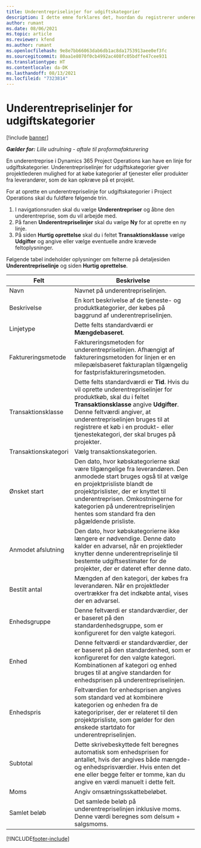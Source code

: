 ```yaml
---
title: Underentrepriselinjer for udgiftskategorier
description: I dette emne forklares det, hvordan du registrerer underentrepriselinjer for udgifter og bruger felterne til at registrere køb af tid fra leverandører.
author: rumant
ms.date: 08/06/2021
ms.topic: article
ms.reviewer: kfend
ms.author: rumant
ms.openlocfilehash: 9e8e7bb66063dab6db1ac8da1753913aee0ef3fc
ms.sourcegitcommit: 80aa1e8070f0cb4992ac408fc05bdffe47cee931
ms.translationtype: HT
ms.contentlocale: da-DK
ms.lasthandoff: 08/13/2021
ms.locfileid: "7323814"
---
```

#  <a name="subcontract-lines-for-expense-categories"></a>Underentrepriselinjer for udgiftskategorier

[!include [banner](../../includes/dataverse-preview.md)]

_**Gælder for:** Lille udrulning - aftale til proformafakturering_

En underentreprise i Dynamics 365 Project Operations kan have en linje for udgiftskategorier. Underentrepriselinjer for udgiftskategorier giver projektlederen mulighed for at købe kategorier af tjenester eller produkter fra leverandører, som de kan opkræve på et projekt.

For at oprette en underentrepriselinje for udgiftskategorier i Project Operations skal du fuldføre følgende trin.

1. I navigationsruden skal du vælge **Underentrepriser** og åbne den underentreprise, som du vil arbejde med.
2. På fanen **Underentrepriselinjer** skal du vælge **Ny** for at oprette en ny linje.
3. På siden **Hurtig oprettelse** skal du i feltet **Transaktionsklasse** vælge **Udgifter** og angive eller vælge eventuelle andre krævede feltoplysninger.

Følgende tabel indeholder oplysninger om felterne på detaljesiden **Underentrepriselinje** og siden **Hurtig oprettelse**.

| **Felt** |  **Beskrivelse** |
| ----------| ---------------- |
| Navn | Navnet på underentrepriselinjen. |
| Beskrivelse | En kort beskrivelse af de tjeneste- og produktkategorier, der købes på baggrund af underentrepriselinjen. |
| Linjetype | Dette felts standardværdi er **Mængdebaseret**.  |
| Faktureringsmetode | Faktureringsmetoden for underentrepriselinjen. Afhængigt af faktureringsmetoden for linjen er en milepælsbaseret fakturaplan tilgængelig for fastprisfaktureringsmetoden.  |
| Transaktionsklasse | Dette felts standardværdi er **Tid**. Hvis du vil oprette underentrepriselinjer for produktkøb, skal du i feltet **Transaktionsklasse** angive **Udgifter**. Denne feltværdi angiver, at underentrepriselinjen bruges til at registrere et køb i en produkt- eller tjenestekategori, der skal bruges på projekter. |
| Transaktionskategori | Vælg transaktionskategorien. |
| Ønsket start | Den dato, hvor købskategorierne skal være tilgængelige fra leverandøren. Den anmodede start bruges også til at vælge en projektprisliste blandt de projektprislister, der er knyttet til underentreprisen. Omkostningerne for kategorien på underentrepriselinjen hentes som standard fra den pågældende prisliste. |
| Anmodet afslutning | Den dato, hvor købskategorierne ikke længere er nødvendige. Denne dato kalder en advarsel, når en projektleder knytter denne underentrepriselinje til bestemte udgiftsestimater for de projekter, der er dateret efter denne dato. |
| Bestilt antal | Mængden af den kategori, der købes fra leverandøren. Når en projektleder overtrækker fra det indkøbte antal, vises der en advarsel.  |
| Enhedsgruppe | Denne feltværdi er standardværdier, der er baseret på den standardenhedsgruppe, som er konfigureret for den valgte kategori. |
| Enhed | Denne feltværdi er standardværdier, der er baseret på den standardenhed, som er konfigureret for den valgte kategori. Kombinationen af kategori og enhed bruges til at angive standarden for enhedsprisen på underentrepriselinjen. |
| Enhedspris | Feltværdien for enhedsprisen angives som standard ved at kombinere kategorien og enheden fra de kategoripriser, der er relateret til den projektprisliste, som gælder for den ønskede startdato for underentrepriselinjen.  |
| Subtotal | Dette skrivebeskyttede felt beregnes automatisk som enhedsprisen for antallet, hvis der angives både mængde- og enhedsprisværdier. Hvis enten det ene eller begge felter er tomme, kan du angive en værdi manuelt i dette felt.  |
| Moms | Angiv omsætningsskattebeløbet.  |
| Samlet beløb | Det samlede beløb på underentrepriselinjen inklusive moms. Denne værdi beregnes som delsum + salgsmoms.  |


[!INCLUDE[footer-include](../../includes/footer-banner.md)]

